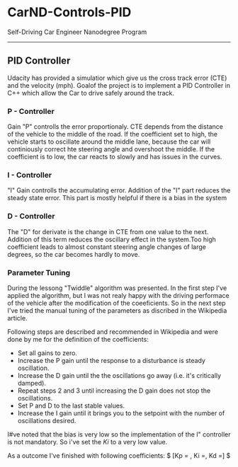 # CarND-Controls-PID
Self-Driving Car Engineer Nanodegree Program

---
## PID Controller

Udacity has provided a simulatior which give us the cross track error (CTE) and the velocity (mph). Goalof the project is to implement a PID Controller in C++ which allow the Car to drive safely around the track.


### P - Controller

Gain "P" controlls the error proportionaly. CTE depends from the distance of the vehicle to the middle of the road. If the coefficient set to high, the vehicle starts to oscillate around the middle lane, because the car will continiously correct hte steering angle and overshoot the middle. If the coefficient is to low, the car reacts to slowly and has issues in the curves.

### I - Controller

"I" Gain controlls the accumulating error. Addition of the "I" part reduces the steady state error. This part is mostly helpful if there is a bias in the system

### D - Controller

The "D" for derivate is the change in CTE from one value to the next. Addition of this term reduces the oscillary effect in the system.Too high coefficient leads to almost constant steering angle changes of large degrees, so the car becomes hardly to move.

### Parameter Tuning

During the lessong "Twiddle" algorithm was presented. In the first step I've applied the algorithm, but I was not realy happy with the driving performace of the vehicle after the modification of the coeeficients.
So in the next step I've tried the manual tuning of the parameters as discribed in the Wikipedia article.

Following steps are described and recommended in Wikipedia and were done by me for the definition of the coefficients:

- Set all gains to zero.
- Increase the P gain until the response to a disturbance is steady oscillation.
- Increase the D gain until the the oscillations go away (i.e. it's critically damped).
- Repeat steps 2 and 3 until increasing the D gain does not stop the oscillations.
- Set P and D to the last stable values.
- Increase the I gain until it brings you to the setpoint with the number of oscillations desired.

I#ve noted that the bias is very low so the implementation of the I" controller is not mandatory. So i've set the $Ki$ to a very low value.

As a outcome I've finished with following coefficients: $ [Kp = , Ki =, Kd =] $
